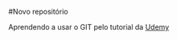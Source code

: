 #Novo repositório

Aprendendo a usar o GIT pelo tutorial da [Udemy](https://www.udemy.com/git-e-github-para-iniciantes/)